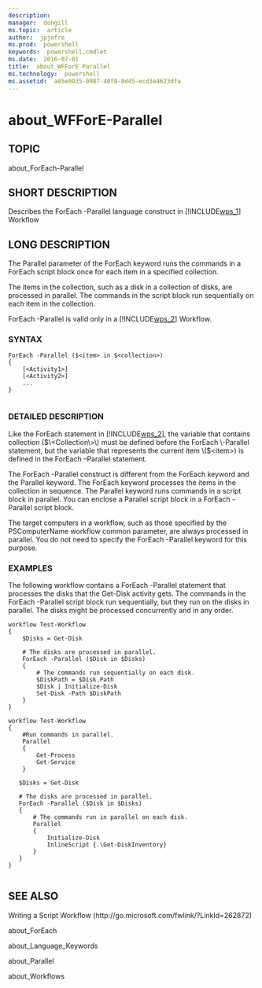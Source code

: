 ```yaml
---
description:  
manager:  dongill
ms.topic:  article
author:  jpjofre
ms.prod:  powershell
keywords:  powershell,cmdlet
ms.date:  2016-07-01
title:  about_WFForE Parallel
ms.technology:  powershell
ms.assetid:  a85e0035-0987-40f8-8d45-ecd3e4623dfa
---
```


# about_WFForE-Parallel
## TOPIC  
 about\_ForEach\-Parallel  
  
## SHORT DESCRIPTION  
 Describes the ForEach \-Parallel language construct in [!INCLUDE[wps_1]()] Workflow  
  
## LONG DESCRIPTION  
 The Parallel parameter of the ForEach keyword runs the commands in a ForEach script block once for each item in a specified collection.  
  
 The items in the collection, such as a disk in a collection of disks, are processed in parallel. The commands in the script block run sequentially on each item in the collection.  
  
 ForEach \-Parallel is valid only in a [!INCLUDE[wps_2]()] Workflow.  
  
### SYNTAX  
  
```  
ForEach -Parallel ($<item> in $<collection>)  
{  
    [<Activity1>]  
    [<Activity2>]  
    ...  
}  
  
```  
  
### DETAILED DESCRIPTION  
 Like the ForEach statement in [!INCLUDE[wps_2]()], the variable that contains collection \($\<Collection\>\) must be defined before the ForEach \-Parallel statement, but the variable that represents the current item \($\<item\>\) is defined in the ForEach –Parallel statement.  
  
 The ForEach \-Parallel construct is different from the ForEach keyword and the Parallel keyword. The ForEach keyword processes the items in the collection in sequence. The Parallel keyword runs commands in a script block in parallel. You can enclose a Parallel script block in a ForEach \-Parallel script block.  
  
 The target computers in a workflow, such as those specified by the PSComputerName workflow common parameter, are always processed in parallel. You do not need to specify the ForEach \-Parallel keyword for this purpose.  
  
### EXAMPLES  
 The following workflow contains a ForEach \-Parallel statement that processes the disks that the Get\-Disk activity gets. The commands in the ForEach \-Parallel script block run sequentially, but they run on the disks in parallel. The disks might be processed concurrently and in any order.  
  
```  
workflow Test-Workflow  
{  
    $Disks = Get-Disk  
  
    # The disks are processed in parallel.  
    ForEach -Parallel ($Disk in $Disks)  
    {  
        # The commands run sequentially on each disk.   
        $DiskPath = $Disk.Path     
        $Disk | Initialize-Disk  
        Set-Disk -Path $DiskPath  
    }  
}  
  
workflow Test-Workflow  
{  
    #Run commands in parallel.  
    Parallel  
    {  
        Get-Process  
        Get-Service  
    }  
  
   $Disks = Get-Disk  
  
   # The disks are processed in parallel.  
   ForEach -Parallel ($Disk in $Disks)  
   {  
       # The commands run in parallel on each disk.   
       Parallel  
       {  
           Initialize-Disk  
           InlineScript {.\Get-DiskInventory}  
       }  
   }  
}  
  
```  
  
## SEE ALSO  
 Writing a Script Workflow \(http:\/\/go.microsoft.com\/fwlink\/?LinkId\=262872\)  
  
 about\_ForEach  
  
 about\_Language\_Keywords  
  
 about\_Parallel  
  
 about\_Workflows

